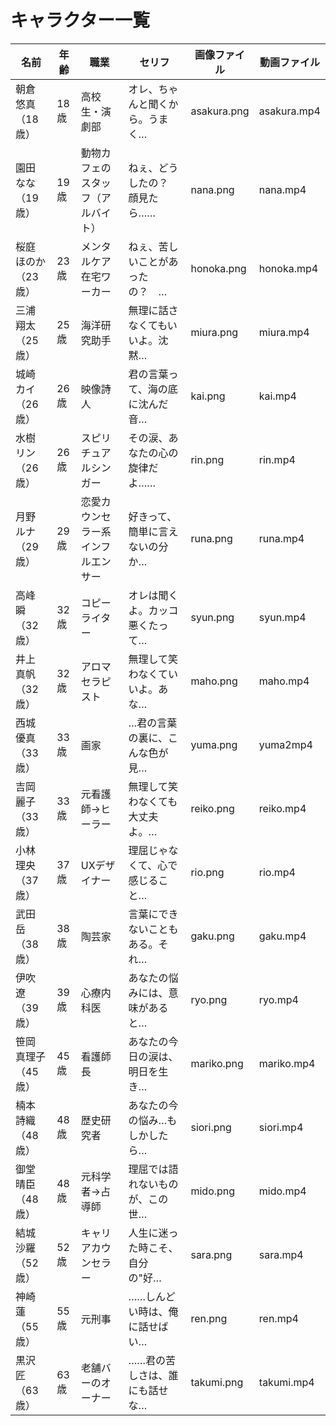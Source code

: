 # キャラクター一覧

| 名前 | 年齢 | 職業 | セリフ | 画像ファイル | 動画ファイル |
|------|------|--------|--------|--------------|---------------|
| 朝倉 悠真（18歳） | 18歳 | 高校生・演劇部 | オレ、ちゃんと聞くから。うまく… | asakura.png | asakura.mp4 |
| 園田 なな（19歳） | 19歳 | 動物カフェのスタッフ（アルバイト） | ねぇ、どうしたの？ 顔見たら…… | nana.png | nana.mp4 |
| 桜庭 ほのか（23歳） | 23歳 | メンタルケア在宅ワーカー | ねぇ、苦しいことがあったの？　… | honoka.png | honoka.mp4 |
| 三浦 翔太（25歳） | 25歳 | 海洋研究助手 | 無理に話さなくてもいいよ。沈黙… | miura.png | miura.mp4 |
| 城崎 カイ（26歳） | 26歳 | 映像詩人 | 君の言葉って、海の底に沈んだ音… | kai.png | kai.mp4 |
| 水樹 リン（26歳） | 26歳 | スピリチュアルシンガー | その涙、あなたの心の旋律だよ…… | rin.png | rin.mp4 |
| 月野 ルナ（29歳） | 29歳 | 恋愛カウンセラー系インフルエンサー | 好きって、簡単に言えないの分か… | runa.png | runa.mp4 |
| 高峰 瞬（32歳） | 32歳 | コピーライター | オレは聞くよ。カッコ悪くたって… | syun.png | syun.mp4 |
| 井上 真帆（32歳） | 32歳 | アロマセラピスト | 無理して笑わなくていいよ。あな… | maho.png | maho.mp4 |
| 西城 優真（33歳） | 33歳 | 画家 | …君の言葉の裏に、こんな色が見… | yuma.png | yuma2mp4 |
| 吉岡 麗子（33歳） | 33歳 | 元看護師→ヒーラー | 無理して笑わなくても大丈夫よ。… | reiko.png | reiko.mp4 |
| 小林 理央（37歳） | 37歳 | UXデザイナー | 理屈じゃなくて、心で感じること… | rio.png | rio.mp4 |
| 武田 岳（38歳） | 38歳 | 陶芸家 | 言葉にできないこともある。それ… | gaku.png | gaku.mp4 |
| 伊吹 遼（39歳） | 39歳 | 心療内科医 | あなたの悩みには、意味があると… | ryo.png | ryo.mp4 |
| 笹岡 真理子（45歳） | 45歳 | 看護師長 | あなたの今日の涙は、明日を生き… | mariko.png | mariko.mp4 |
| 楠本 詩織（48歳） | 48歳 | 歴史研究者 | あなたの今の悩み…もしかしたら… | siori.png | siori.mp4 |
| 御堂 晴臣（48歳） | 48歳 | 元科学者→占導師 | 理屈では語れないものが、この世… | mido.png | mido.mp4 |
| 結城 沙羅（52歳） | 52歳 | キャリアカウンセラー | 人生に迷った時こそ、自分の"好… | sara.png | sara.mp4 |
| 神崎 蓮（55歳） | 55歳 | 元刑事 | ……しんどい時は、俺に話せばい… | ren.png | ren.mp4 |
| 黒沢 匠（63歳） | 63歳 | 老舗バーのオーナー | ……君の苦しさは、誰にも話せな… | takumi.png | takumi.mp4 |